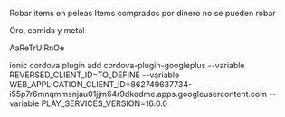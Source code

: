 Robar items en peleas
Items comprados por dinero no se pueden robar

Oro, comida y metal

AaReTrUiRnOe

ionic cordova plugin add cordova-plugin-googleplus --variable REVERSED_CLIENT_ID=TO_DEFINE --variable WEB_APPLICATION_CLIENT_ID=862749637734-i55p7r6mnqmmsnjau01jjm64r9dkqdme.apps.googleusercontent.com --variable PLAY_SERVICES_VERSION=16.0.0